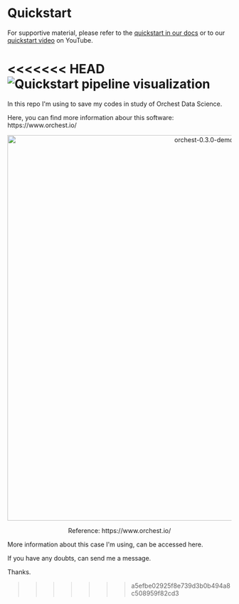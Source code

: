 # Quickstart

For supportive material, please refer to the [quickstart in our
docs](https://orchest.readthedocs.io/en/stable/getting_started/quickstart.html) or to our [quickstart
video](https://www.youtube.com/watch?v=j0nySMu1-DQ) on YouTube.

<<<<<<< HEAD
![Quickstart pipeline visualization](https://pviz.orchest.io/?pipeline=https://github.com/orchest/quickstart/blob/main/california_housing.orchest&v=2)
=======
</a>
In this repo I'm using to save my codes in study of Orchest Data Science.
</p>
</p>
Here, you can find more information abour this software: https://www.orchest.io/
</p>

<p align="center">
<a target="_blank" href="https://vimeo.com/589879082"><img src="https://user-images.githubusercontent.com/1309307/111806797-a2c10300-88d2-11eb-9f21-bf1544f95b34.gif" width="868px" alt="orchest-0.3.0-demo" /></a/></p>
<p align="center">
Reference: https://www.orchest.io/

More information about this case I'm using, can be accessed here.

If you have any doubts, can send me a message.

Thanks.
>>>>>>> a5efbe02925f8e739d3b0b494a8c508959f82cd3

